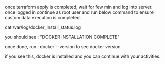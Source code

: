 once terraform apply is completed, wait for few min and log into server. 
once logged in continue as root user and run below command to ensure custom data execution is completed.

cat /var/log/docker_install_status.log

you should see : "DOCKER INSTALLATION COMPLETE" 

once done, run : docker --version
to see docker version.

if you see this, docker is installed and you can continue with your activities.